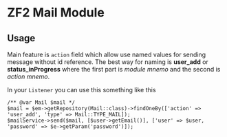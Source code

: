 # ZF2 Mail Module

## Usage
Main feature is `action` field which allow use named values for sending message without id reference.
The best way for naming is **user_add** or **status_inProgress** where the first part is *module mnemo* and the second is
*action mnemo*. 

In your `Listener` you can use this something like this 
```
/** @var Mail $mail */
$mail = $em->getRepository(Mail::class)->findOneBy(['action' => 'user_add', 'type' => Mail::TYPE_MAIL]);
$mailService->send($mail, [$user->getEmail()], ['user' => $user, 'password' => $e->getParam('password')]);
```